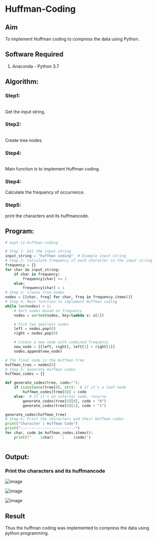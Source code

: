 # Huffman-Coding
## Aim
To implement Huffman coding to compress the data using Python.

## Software Required
1. Anaconda - Python 3.7

## Algorithm:
### Step1:
<br>
Get the input string.

### Step2:
<br>
Create tree nodes.

<br>

### Step4:
<br>
Main function is to implement Huffman coding.

<br>

### Step4:
Calculate the frequency of occurrence.

### Step5:
print the characters and its huffmancode.

## Program:

``` Python
# expt-11-huffman coding

# Step 1: Get the input string
input_string = "huffman coding"  # Example input string
# Step 2: Calculate frequency of each character in the input string
frequency = {}
for char in input_string:
    if char in frequency:
        frequency[char] += 1
    else:
        frequency[char] = 1
# Step 3: Create tree nodes
nodes = [[char, freq] for char, freq in frequency.items()]
# Step 4: Main function to implement Huffman coding
while len(nodes) > 1:
    # Sort nodes based on frequency
    nodes = sorted(nodes, key=lambda x: x[1])

    # Pick two smallest nodes
    left = nodes.pop(0)
    right = nodes.pop(0)

    # Create a new node with combined frequency
    new_node = [[left, right], left[1] + right[1]]
    nodes.append(new_node)

# The final node is the Huffman tree
huffman_tree = nodes[0]
# Step 5: Generate Huffman codes
huffman_codes = {}

def generate_codes(tree, code=""):
    if isinstance(tree[0], str):  # If it's a leaf node
        huffman_codes[tree[0]] = code
    else:  # If it's an internal node, recurse
        generate_codes(tree[0][0], code + "0")
        generate_codes(tree[0][1], code + "1")

generate_codes(huffman_tree)
# Step 6: Print the characters and their Huffman codes
print("Character | Huffman Code")
print("-------------------------")
for char, code in huffman_codes.items():
    print(f"    {char}    |    {code}")



```
## Output:

### Print the characters and its huffmancode
![image](https://github.com/user-attachments/assets/8bba9653-69db-4f80-83ac-fb782da91d31)

![image](https://github.com/user-attachments/assets/4394f525-3105-4c38-8474-c943568c01cd)

![image](https://github.com/user-attachments/assets/1c483538-f378-489b-9535-a956d0b48e78)



## Result
Thus the huffman coding was implemented to compress the data using python programming.

